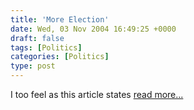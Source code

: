 ```yaml
---
title: 'More Election'
date: Wed, 03 Nov 2004 16:49:25 +0000
draft: false
tags: [Politics]
categories: [Politics]
type: post
---
```


I too feel as this article states [read more...](http://sfgate.com/cgi-bin/article.cgi?file=/gate/archive/2004/11/03/notes110304.DTL&type=printable)